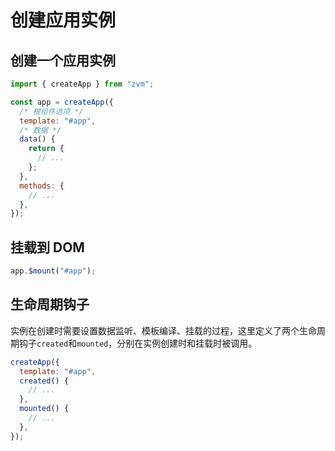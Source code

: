 # 创建应用实例

## 创建一个应用实例

```javascript
import { createApp } from "zvm";

const app = createApp({
  /* 根组件选项 */
  template: "#app",
  /* 数据 */
  data() {
    return {
      // ...
    };
  },
  methods: {
    // ...
  },
});
```

## 挂载到 DOM

```javascript
app.$mount("#app");
```

## 生命周期钩子

实例在创建时需要设置数据监听、模板编译、挂载的过程，这里定义了两个生命周期钩子`created`和`mounted`，分别在实例创建时和挂载时被调用。

```javascript
createApp({
  template: "#app",
  created() {
    // ...
  },
  mounted() {
    // ...
  },
});
```
